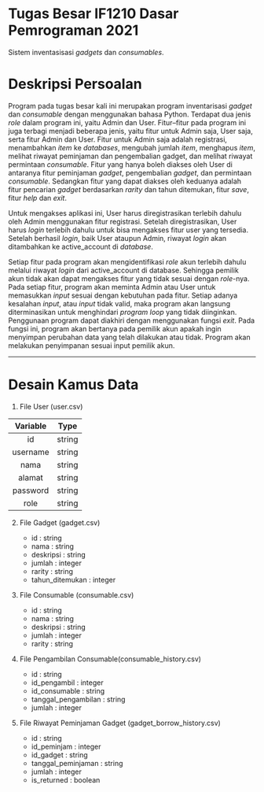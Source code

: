 # Tugas Besar IF1210 Dasar Pemrograman 2021
Sistem inventasisasi _gadgets_ dan _consumables_.

# Deskripsi Persoalan
Program pada tugas besar kali ini merupakan program inventarisasi _gadget_ dan _consumable_ dengan menggunakan bahasa Python. Terdapat dua jenis _role_ dalam program ini, yaitu Admin dan User. Fitur–fitur pada program ini juga terbagi menjadi beberapa jenis, yaitu fitur untuk Admin saja, User saja, serta fitur Admin dan User. Fitur untuk Admin saja adalah registrasi, menambahkan _item_ ke _databases_, mengubah jumlah _item_, menghapus _item_, melihat riwayat peminjaman dan pengembalian gadget, dan melihat riwayat permintaan _consumable_. Fitur yang hanya boleh diakses oleh User di antaranya fitur peminjaman _gadget_, pengembalian _gadget_, dan permintaan _consumable_. Sedangkan fitur yang dapat diakses oleh keduanya adalah fitur pencarian _gadget_ berdasarkan _rarity_ dan tahun ditemukan, fitur _save_, fitur _help_ dan _exit_.


Untuk mengakses aplikasi ini, User harus diregistrasikan terlebih dahulu oleh Admin menggunakan fitur registrasi. Setelah diregistrasikan, User harus _login_ terlebih 
dahulu untuk bisa mengakses fitur user yang tersedia. Setelah berhasil _login_, baik User ataupun Admin, riwayat _login_ akan ditambahkan ke active_account di _database_.


Setiap fitur pada program akan mengidentifikasi _role_ akun terlebih dahulu melalui riwayat _login_ dari active_account di database. Sehingga pemilik akun tidak akan dapat mengakses fitur yang tidak sesuai dengan _role_-nya. Pada setiap fitur, program akan meminta Admin atau User untuk memasukkan _input_ sesuai dengan kebutuhan pada fitur. Setiap adanya kesalahan _input_, atau _input_ tidak valid, maka program akan langsung diterminasikan untuk menghindari _program loop_ yang tidak diinginkan. Penggunaan program dapat diakhiri dengan menggunakan fungsi _exit_. Pada fungsi ini, program akan bertanya pada pemilik akun apakah ingin menyimpan perubahan data yang telah dilakukan atau tidak. Program akan melakukan penyimpanan sesuai input pemilik akun.
- - - -
# Desain Kamus Data
1. File User (user.csv)

Variable  | Type  
:---: | :---:
id  | string
username  | string
nama  | string
alamat  | string
password  | string
role  | string

2. File Gadget (gadget.csv)
    - id              : string
    - nama            : string
    - deskripsi       : string
    - jumlah          : integer
    - rarity          : string
    - tahun_ditemukan : integer

3. File Consumable (consumable.csv)
    - id        : string
    - nama      : string
    - deskripsi : string
    - jumlah    : integer
    - rarity    : string

4. File Pengambilan Consumable(consumable_history.csv)
    - id                  : string
    - id_pengambil        : integer
    - id_consumable       : string
    - tanggal_pengambilan : string
    - jumlah              : integer

5. File Riwayat Peminjaman Gadget (gadget_borrow_history.csv)
    - id                 : string
    - id_peminjam        : integer
    - id_gadget          : string
    - tanggal_peminjaman : string
    - jumlah             : integer
    - is_returned        : boolean
